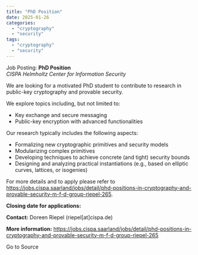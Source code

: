 ```yaml
---
title: "PhD Position"
date: 2025-01-26
categories: 
  - "cryptography"
  - "security"
tags: 
  - "cryptography"
  - "security"
---
```


Job Posting: **PhD Position**  
_CISPA Helmholtz Center for Information Security_

We are looking for a motivated PhD student to contribute to research in public-key cryptography and provable security.  
  
We explore topics including, but not limited to:

- Key exchange and secure messaging
- Public-key encryption with advanced functionalities

Our research typically includes the following aspects:

- Formalizing new cryptographic primitives and security models
- Modularizing complex primitives
- Developing techniques to achieve concrete (and tight) security bounds
- Designing and analyzing practical instantiations (e.g., based on elliptic curves, lattices, or isogenies)

For more details and to apply please refer to  
https://jobs.cispa.saarland/jobs/detail/phd-positions-in-cryptography-and-provable-security-m-f-d-group-riepel-265. 
  

**Closing date for applications:**

**Contact:** Doreen Riepel (riepel\[at\]cispa.de)

**More information:** https://jobs.cispa.saarland/jobs/detail/phd-positions-in-cryptography-and-provable-security-m-f-d-group-riepel-265

Go to Source
